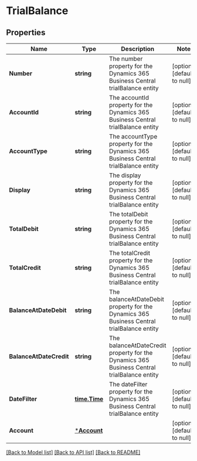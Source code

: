 # TrialBalance

## Properties
Name | Type | Description | Notes
------------ | ------------- | ------------- | -------------
**Number** | **string** | The number property for the Dynamics 365 Business Central trialBalance entity | [optional] [default to null]
**AccountId** | **string** | The accountId property for the Dynamics 365 Business Central trialBalance entity | [optional] [default to null]
**AccountType** | **string** | The accountType property for the Dynamics 365 Business Central trialBalance entity | [optional] [default to null]
**Display** | **string** | The display property for the Dynamics 365 Business Central trialBalance entity | [optional] [default to null]
**TotalDebit** | **string** | The totalDebit property for the Dynamics 365 Business Central trialBalance entity | [optional] [default to null]
**TotalCredit** | **string** | The totalCredit property for the Dynamics 365 Business Central trialBalance entity | [optional] [default to null]
**BalanceAtDateDebit** | **string** | The balanceAtDateDebit property for the Dynamics 365 Business Central trialBalance entity | [optional] [default to null]
**BalanceAtDateCredit** | **string** | The balanceAtDateCredit property for the Dynamics 365 Business Central trialBalance entity | [optional] [default to null]
**DateFilter** | [**time.Time**](time.Time.md) | The dateFilter property for the Dynamics 365 Business Central trialBalance entity | [optional] [default to null]
**Account** | [***Account**](account.md) |  | [optional] [default to null]

[[Back to Model list]](../README.md#documentation-for-models) [[Back to API list]](../README.md#documentation-for-api-endpoints) [[Back to README]](../README.md)



